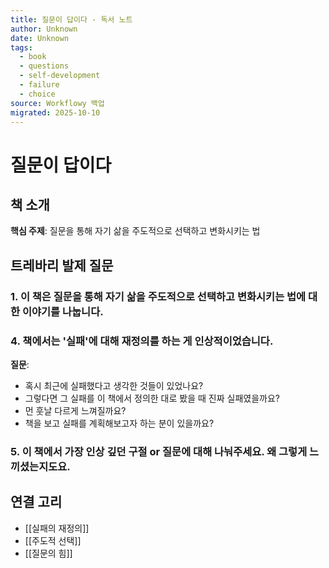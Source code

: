 ```yaml
---
title: 질문이 답이다 - 독서 노트
author: Unknown
date: Unknown
tags:
  - book
  - questions
  - self-development
  - failure
  - choice
source: Workflowy 백업
migrated: 2025-10-10
---
```


# 질문이 답이다

## 책 소개

**핵심 주제**: 질문을 통해 자기 삶을 주도적으로 선택하고 변화시키는 법

## 트레바리 발제 질문

### 1. 이 책은 질문을 통해 자기 삶을 주도적으로 선택하고 변화시키는 법에 대한 이야기를 나눕니다.

### 4. 책에서는 '실패'에 대해 재정의를 하는 게 인상적이었습니다.

**질문**:
- 혹시 최근에 실패했다고 생각한 것들이 있었나요?
- 그렇다면 그 실패를 이 책에서 정의한 대로 봤을 때 진짜 실패였을까요?
- 먼 훗날 다르게 느껴질까요?
- 책을 보고 실패를 계획해보고자 하는 분이 있을까요?

### 5. 이 책에서 가장 인상 깊던 구절 or 질문에 대해 나눠주세요. 왜 그렇게 느끼셨는지도요.

## 연결 고리
- [[실패의 재정의]]
- [[주도적 선택]]
- [[질문의 힘]]
